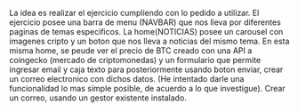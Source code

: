 La idea es realizar el ejercicio cumpliendo con lo pedido a utilizar. 
El ejercicio posee una barra de menu (NAVBAR) que nos lleva por diferentes paginas de temas especificos.
La home(NOTICIAS) posee un carousel con imagenes cripto y un boton que nos lleva a noticias del mismo tema. 
En esta misma home, se peude ver el precio de BTC creado con una API a coingecko (mercado de criptomonedas) y
un formulario que permite ingresar email y caja texto para posteriormente usando boton enviar, crear un correo 
electronico con dichos datos. (He intentado darle una funcionalidad lo mas simple posible, de acuerdo a lo que investigue). Crear un correo, usando un gestor existente instalado. 
